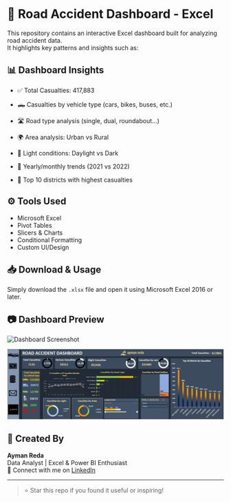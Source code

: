 # 🚧 Road Accident Dashboard - Excel

This repository contains an interactive Excel dashboard built for analyzing road accident data.  
It highlights key patterns and insights such as:

## 📊 Dashboard Insights

- ✅ Total Casualties: 417,883
- 🛻 Casualties by vehicle type (cars, bikes, buses, etc.)
- 🛣️ Road type analysis (single, dual, roundabout...)
- 🌍 Area analysis: Urban vs Rural

- 🌙 Light conditions: Daylight vs Dark
- 📅 Yearly/monthly trends (2021 vs 2022)
- 📌 Top 10 districts with highest casualties

## ⚙️ Tools Used

- Microsoft Excel
- Pivot Tables
- Slicers & Charts
- Conditional Formatting
- Custom UI/Design

## 📥 Download & Usage

Simply download the `.xlsx` file and open it using Microsoft Excel 2016 or later.

## 📷 Dashboard Preview

![Dashboard Screenshot](dc5429e9-3e60-490b-9df0-f0ad3acf7419.png)

![Road Image](Road.jpg)

## 🧠 Created By

**Ayman Reda**  
Data Analyst | Excel & Power BI Enthusiast  
📩 Connect with me on [LinkedIn](https://www.linkedin.com/in/ayman-reda-a0808629b/)

---

> ⭐ Star this repo if you found it useful or inspiring!
